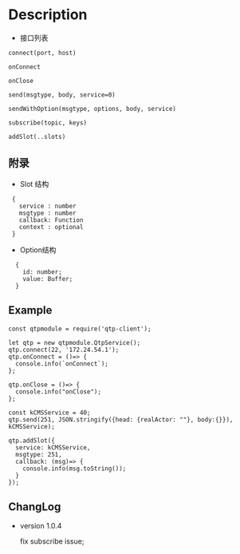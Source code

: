 # Description

- 接口列表

```
connect(port, host)

onConnect

onClose

send(msgtype, body, service=0)

sendWithOption(msgtype, options, body, service)

subscribe(topic, keys)

addSlot(..slots)

```

## 附录

- Slot 结构

```
 {
   service : number
   msgtype : number
   callback: Function
   context : optional
 }
```

- Option结构
```
  {
    id: number;
    value: Buffer;
  }
```

## Example
```
const qtpmodule = require('qtp-client');

let qtp = new qtpmodule.QtpService();
qtp.connect(22, '172.24.54.1');
qtp.onConnect = ()=> {
  console.info(`onConnect`);
};

qtp.onClose = ()=> {
  console.info("onClose");
};

const kCMSService = 40;
qtp.send(251, JSON.stringify({head: {realActor: ""}, body:{}}), kCMSService);

qtp.addSlot({
  service: kCMSService,
  msgtype: 251,
  callback: (msg)=> {
    console.info(msg.toString());
  }
});
```

## ChangLog

- version 1.0.4

  fix subscribe issue;